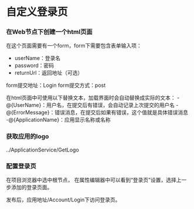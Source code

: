 # 自定义登录页

### 在Web节点下创建一个html页面

在这个页面需要有一个form，form下需要包含表单输入项：
- userName：登录名
- password：密码
- returnUrl：返回地址（可选）

form提交地址：Login
form提交方式：post

在html页面中可使用以下替换文本，加载界面时会自动替换成实际的文本：
-@{UserName}：用户名，在提交后有错误，会自动记录上次提交的用户名
-@{ErrorMessage}：错误消息，在提交后如果有错误，这个值就是具体错误消息
-@{ApplicationName}：应用显示名称或名称

### 获取应用的logo
../ApplicationService/GetLogo


### 配置登录页

在项目浏览器中选中根节点， 在属性编辑器中可以看到“登录页”设置，选择上一步添加的登录页面。

发布后，应用地址/Account/Login下访问登录页。
